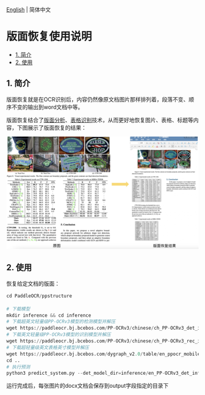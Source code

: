 [English](README.md) | 简体中文

# 版面恢复使用说明

- [1. 简介](#1)
- [2. 使用](#2)


<a name="1"></a>

## 1.  简介

版面恢复就是在OCR识别后，内容仍然像原文档图片那样排列着，段落不变、顺序不变的输出到word文档中等。

版面恢复结合了[版面分析](../layout/README_ch.md)、[表格识别](../table/README_ch.md)技术，从而更好地恢复图片、表格、标题等内容，下图展示了版面恢复的结果：

<div align="center">
<img src="../docs/table/recovery.jpg"  width = "700" />
</div>

<a name="2"></a>

## 2. 使用

恢复给定文档的版面：

```python
cd PaddleOCR/ppstructure

# 下载模型
mkdir inference && cd inference
# 下载超英文轻量级PP-OCRv3模型的检测模型并解压
wget https://paddleocr.bj.bcebos.com/PP-OCRv3/chinese/ch_PP-OCRv3_det_infer.tar && tar xf ch_PP-OCRv3_det_infer.tar
# 下载英文轻量级PP-OCRv3模型的识别模型并解压
wget https://paddleocr.bj.bcebos.com/PP-OCRv3/chinese/ch_PP-OCRv3_rec_infer.tar && tar xf  ch_PP-OCRv3_rec_infer.tar
# 下载超轻量级英文表格英寸模型并解压
wget https://paddleocr.bj.bcebos.com/dygraph_v2.0/table/en_ppocr_mobile_v2.0_table_structure_infer.tar && tar xf en_ppocr_mobile_v2.0_table_structure_infer.tar
cd ..
# 执行预测
python3 predict_system.py --det_model_dir=inference/en_PP-OCRv3_det_infer --rec_model_dir=inference/en_PP-OCRv3_rec_infer --table_model_dir=inference/en_ppocr_mobile_v2.0_table_structure_infer --rec_char_dict_path=../ppocr/utils/en_dict.txt --table_char_dict_path=../ppocr/utils/dict/table_structure_dict.txt --output ./output/table --rec_image_shape=3,48,320 --vis_font_path=../doc/fonts/simfang.ttf --recovery=True --image_dir=./docs/table/1.png
```

运行完成后，每张图片的docx文档会保存到output字段指定的目录下

